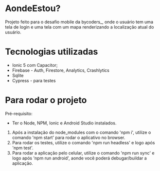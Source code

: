 # AondeEstou?
Projeto feito para o desafio mobile da bycoders_, onde o usuário tem uma tela de login e uma tela com um mapa renderizando a localização atual do usuário.

# Tecnologias utilizadas

* Ionic 5 com Capacitor;
* Firebase - Auth, Firestore, Analytics, Crashlytics
* Sqlite
* Cypress - para testes

# Para rodar o projeto

Pré-requisito:
* Ter o Node, NPM, Ionic e Android Studio instalados.

1. Após a instalação do node_modules com o comando 'npm i', utilize o comando 'npm start' para rodar o aplicativo no browser.
2. Para rodar os testes, utilize o comando 'npm run headless' e logo após 'npm test'.
3. Para rodar a aplicação pelo celular, utilize o comando 'npm run sync' e logo após 'npm run android', aonde você poderá debugar/buildar a aplicação.